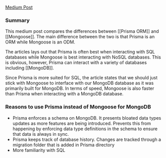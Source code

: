 [Medium Post](https://medium.com/@ibezimchike/comparing-prisma-and-mongoose-fbc42d069c47)
### Summary
This medium post compares the differences between [[Prisma ORM]] and [[Mongoose]]. The main difference between the two is that Prisma is an ORM while Mongoose is an ODM. 

The articles lays out that Prisma is often best when interacting with SQL databases while Mongoose is best interacting with NoSQL databases. This is obvious, however, Prisma can interact with a variety of databases including [[MongoDB]].

Since Prisma is more suited for SQL, the article states that we should just stick with Mongoose to interface with our MongoDB database as it was primarily built for MongoDB. In terms of speed, Mongoose is also faster than Prisma when interacting with a MongoDB database.

### Reasons to use Prisma instead of Mongoose for MongoDB
- Prisma enforces a schema on MongoDB. It presents bloated data types updates as more features are being introduced. Prevents this from happening by enforcing data type definitions in the schema to ensure that data is always in sync.
- Prisma keeps track of database history. Changes are tracked through a migration folder that is added in Prisma directory
- More familiarity with SQL